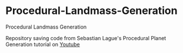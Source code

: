 # Procedural-Landmass-Generation
Procedural Landmass Generation

Repository saving code from Sebastian Lague's Procedural Planet Generation tutorial on
[Youtube](https://www.youtube.com/playlist?list=PLFt_AvWsXl0cONs3T0By4puYy6GM22ko8)
